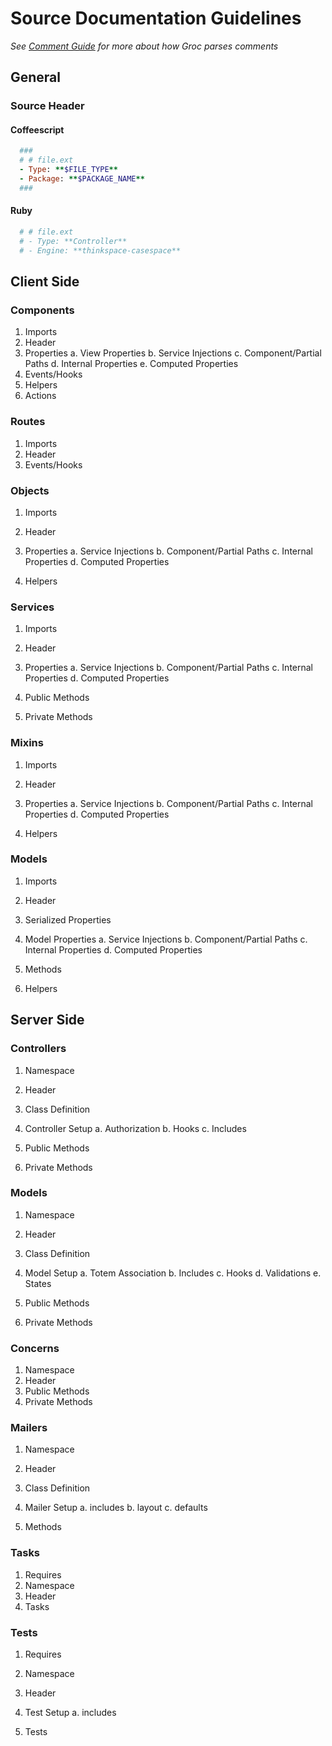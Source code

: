 # Source Documentation Guidelines
*See [Comment Guide](/1.0.0/guides/code/comments.html) for more about how Groc parses comments*

## General
### Source Header
#### Coffeescript

```ruby
  ###
  # # file.ext
  - Type: **$FILE_TYPE**
  - Package: **$PACKAGE_NAME**
  ###
```

#### Ruby

```ruby
  # # file.ext
  # - Type: **Controller**
  # - Engine: **thinkspace-casespace**
```

## Client Side
### Components
1. Imports
2. Header
3. Properties
  a. View Properties
  b. Service Injections
  c. Component/Partial Paths
  d. Internal Properties
  e. Computed Properties
4. Events/Hooks
5. Helpers
6. Actions

### Routes
1. Imports
2. Header
3. Events/Hooks

### Objects
1. Imports
2. Header
3. Properties
  a. Service Injections
  b. Component/Partial Paths
  c. Internal Properties
  d. Computed Properties

5. Helpers

### Services
1. Imports
2. Header
3. Properties
  a. Service Injections
  b. Component/Partial Paths
  c. Internal Properties
  d. Computed Properties

4. Public Methods
5. Private Methods

### Mixins
1. Imports
2. Header
3. Properties
  a. Service Injections
  b. Component/Partial Paths
  c. Internal Properties
  d. Computed Properties

4. Helpers

### Models
1. Imports
2. Header
3. Serialized Properties
3. Model Properties
  a. Service Injections
  b. Component/Partial Paths
  c. Internal Properties
  d. Computed Properties

4. Methods
5. Helpers

## Server Side
### Controllers
1. Namespace
2. Header
3. Class Definition
4. Controller Setup
  a. Authorization
  b. Hooks
  c. Includes

5. Public Methods
6. Private Methods

### Models
1. Namespace
2. Header
3. Class Definition
4. Model Setup
  a. Totem Association
  b. Includes
  c. Hooks
  d. Validations
  e. States

5. Public Methods
6. Private Methods

### Concerns
1. Namespace
2. Header
3. Public Methods
4. Private Methods

### Mailers
1. Namespace
2. Header
3. Class Definition
4. Mailer Setup
  a. includes
  b. layout
  c. defaults

5. Methods

### Tasks
1. Requires
2. Namespace
3. Header
4. Tasks

### Tests
1. Requires
2. Namespace
3. Header
4. Test Setup
  a. includes

5. Tests